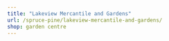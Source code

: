 ```yaml
---
title: "Lakeview Mercantile and Gardens"
url: /spruce-pine/lakeview-mercantile-and-gardens/
shop: garden centre
---
```

